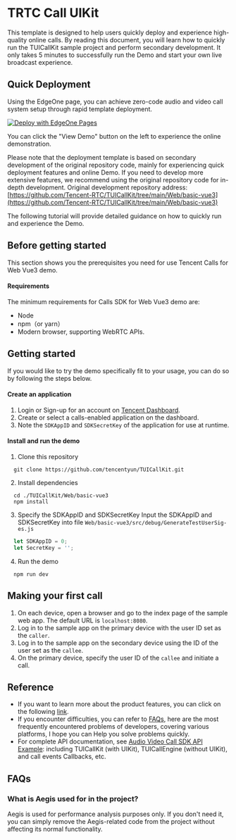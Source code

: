 # TRTC Call UIKit

This template is designed to help users quickly deploy and experience high-quality online calls. By reading this document, you will learn how to quickly run the TUICallKit sample project and perform secondary development. It only takes 5 minutes to successfully run the Demo and start your own live broadcast experience.

## Quick Deployment
Using the EdgeOne page, you can achieve zero-code audio and video call system setup through rapid template deployment.

<a href="https://edgeone.ai/pages/new?from=github&amp;template=https://github.com/q153877011/trtc-call&amp;from=github" rel="nofollow"><img src="https://camo.githubusercontent.com/6a94a67f6a020d5810ef905549fc5255bf99ccd09f17881b6855b332b579a364/68747470733a2f2f63646e7374617469632e74656e63656e7463732e636f6d2f656467656f6e652f70616765732f6465706c6f792e737667" alt="Deploy with EdgeOne Pages" data-canonical-src="https://cdnstatic.tencentcs.com/edgeone/pages/deploy.svg" style="max-width: 100%;"></a>

You can click the "View Demo" button on the left to experience the online demonstration.

Please note that the deployment template is based on secondary development of the original repository code, mainly for experiencing quick deployment features and online Demo. If you need to develop more extensive features, we recommend using the original repository code for in-depth development. Original development repository address: [https://github.com/Tencent-RTC/TUICallKit/tree/main/Web/basic-vue3](https://github.com/Tencent-RTC/TUICallKit/tree/main/Web/basic-vue3)

The following tutorial will provide detailed guidance on how to quickly run and experience the Demo.

## Before getting started

This section shows you the prerequisites you need for use Tencent Calls for Web Vue3 demo.

#### Requirements

The minimum requirements for Calls SDK for Web Vue3 demo are:

- Node
- npm（or yarn）
- Modern browser, supporting WebRTC APIs.


## Getting started

If you would like to try the demo specifically fit to your usage, you can do so by following the steps below.

#### Create an application

1. Login or Sign-up for an account on [Tencent Dashboard](https://console.trtc.io/app).
2. Create or select a calls-enabled application on the dashboard.
3. Note the `SDKAppID` and `SDKSecretKey` of the application for use at runtime.


#### Install and run the demo

1. Clone this repository

  ```shell
    git clone https://github.com/tencentyun/TUICallKit.git
  ```

2. Install dependencies

  ```shell
    cd ./TUICallKit/Web/basic-vue3
    npm install
  ```

3. Specify the SDKAppID and SDKSecretKey
   Input the SDKAppID and SDKSecretKey into file `Web/basic-vue3/src/debug/GenerateTestUserSig-es.js`
  ```javascript
    let SDKAppID = 0;
    let SecretKey = '';
  ```

4. Run the demo
  ```shell
    npm run dev
  ```


## Making your first call

1. On each device, open a browser and go to the index page of the sample web app. The default URL is `localhost:8080`.
2. Log in to the sample app on the primary device with the user ID set as the `caller`.
3. Log in to the sample app on the secondary device using the ID of the user set as the `callee`.
4. On the primary device, specify the user ID of the `callee` and initiate a call.


## Reference

- If you want to learn more about the product features, you can click on the following [link](https://trtc.io/products).
- If you encounter difficulties, you can refer to [FAQs](https://trtc.io/document/53565), here are the most frequently encountered problems of developers, covering various platforms, I hope you can Help you solve problems quickly.
- For complete API documentation, see [Audio Video Call SDK API Example](https://trtc.io/document/51014): including TUICallKit (with UIKit), TUICallEngine (without UIKit), and call events Callbacks, etc.

## FAQs

### What is Aegis used for in the project?
Aegis is used for performance analysis purposes only. If you don't need it, you can simply remove the Aegis-related code from the project without affecting its normal functionality.
